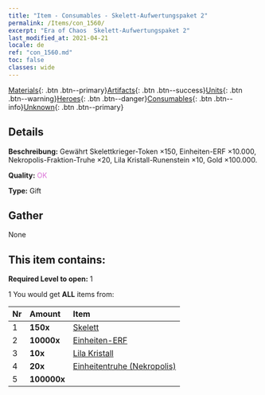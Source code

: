 ```yaml
---
title: "Item - Consumables - Skelett-Aufwertungspaket 2"
permalink: /Items/con_1560/
excerpt: "Era of Chaos  Skelett-Aufwertungspaket 2"
last_modified_at: 2021-04-21
locale: de
ref: "con_1560.md"
toc: false
classes: wide
---
```

 [Materials](/de/Items/){: .btn .btn--primary}[Artifacts](/de/Items/Artifacts/){: .btn .btn--success}[Units](/de/Items/Units/){: .btn .btn--warning}[Heroes](/de/Items/Heroes/){: .btn .btn--danger}[Consumables](/de/Items/Consumables/){: .btn .btn--info}[Unknown](/de/Items/Unknown/){: .btn .btn--primary}

## Details
 **Beschreibung:** Gewährt Skelettkrieger-Token ×150, Einheiten-ERF ×10.000, Nekropolis-Fraktion-Truhe ×20, Lila Kristall-Runenstein ×10, Gold ×100.000.

 **Quality:** <span style="color: #DA70D6">OK</span>

 **Type:** Gift

## Gather

  None

## This item contains:

 **Required Level to open:** 1

 1 You would get **ALL** items  from:

  | Nr | Amount |     Item    |
  |:---|:-------|:------------|
  | 1 |  **150x** | [Skelett](/de/Items/unt_208/) |  | 
  | 2 |  **10000x** | [Einheiten-ERF](/de/Items/con_902/) |  | 
  | 3 |  **10x** | [Lila Kristall](/de/Items/con_720/) |  | 
  | 4 |  **20x** | [Einheitentruhe (Nekropolis)](/de/Items/con_1271/) |  | 
  | 5 |  **100000x** | <i class="fas fa-coins"/> |  | 

